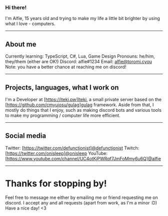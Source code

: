 ### Hi there!
I'm Alfie, 15 years old and trying to make my life a little bit brighter by using what I love - computers.
************

## About me
Currently learning: TypeScript, C#, Lua, Game Design
Pronouns: he/him, they/them (either are OK!)
Discord: alfie#1234
Email: alfie@toromi.cyou
Note: you have a better chance at reaching me on discord!

************

## Projects, languages, what I work on
I'm a Developer at [https://iteki.pw]Iteki, a small private server based on the [https://github.com/cmyuiosu/gulag]gulag framework.
Aside from that, I mostly do things that I enjoy, such as making discord bots and various tools to make my programming / computer life more efficient.

************

## Social media
Twitter: [https://twitter.com/defunctionist]@defunctionist
Twitch: [https://twitter.com/onisleep]@onisleep
YouTube: [https://www.youtube.com/channel/UC4otKjPWRqf7JmFoMmy6u6Q]@alfie

************

# Thanks for stopping by!
Feel free to message me either by emailing me or friend requesting me on discord. I accept any and all requests (apart from work, as I'm a minor :D)
Have a nice day! <3
